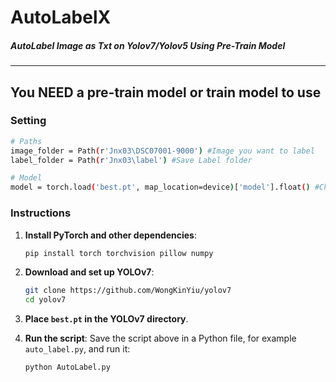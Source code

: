 # AutoLabelX
##### AutoLabel Image as Txt on Yolov7/Yolov5 Using Pre-Train Model

---
## You NEED a pre-train model or train model to use
### Setting

```bash
# Paths
image_folder = Path(r'Jnx03\DSC07001-9000') #Image you want to label
label_folder = Path(r'Jnx03\label') #Save Label folder

# Model
model = torch.load('best.pt', map_location=device)['model'].float() #Change Best.pt to you pre-train model
```

### Instructions

1. **Install PyTorch and other dependencies**:
   ```bash
   pip install torch torchvision pillow numpy
   ```

2. **Download and set up YOLOv7**:
   ```bash
   git clone https://github.com/WongKinYiu/yolov7
   cd yolov7
   ```

3. **Place `best.pt` in the YOLOv7 directory**.

4. **Run the script**:
   Save the script above in a Python file, for example `auto_label.py`, and run it:
   ```bash
   python AutoLabel.py
   ```

